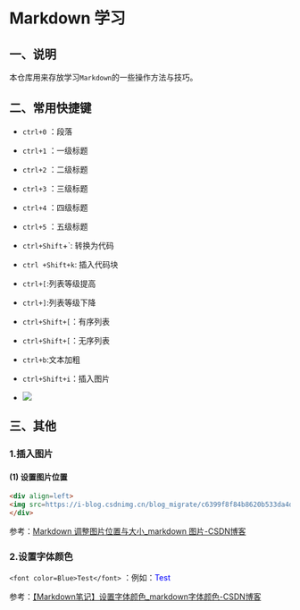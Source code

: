 # Markdown 学习

## 一、说明

本仓库用来存放学习`Markdown`的一些操作方法与技巧。

## 二、常用快捷键

- `ctrl+0` ：段落  

- `ctrl+1` ：一级标题
- `ctrl+2` ：二级标题
- `ctrl+3` ：三级标题
- `ctrl+4` ：四级标题
- `ctrl+5` ：五级标题

- `ctrl+Shift`+`:  转换为代码
- `ctrl +Shift+k`: 插入代码块
- `ctrl+[`:列表等级提高

- `ctrl+]`:列表等级下降

- `ctrl+Shift+[`：有序列表

- `ctrl+Shift+[`：无序列表

- `ctrl+b`:文本加粗

- `ctrl+Shift+i`：插入图片

- <div align=left><img src=https://i-blog.csdnimg.cn/blog_migrate/c6399f8f84b8620b533da4dfb3b17e35.png /></div>

## 三、其他

### 1.插入图片

#### 	(1) 设置图片位置

```html
<div align=left>
<img src=https://i-blog.csdnimg.cn/blog_migrate/c6399f8f84b8620b533da4dfb3b17e35.png />
</div>
```

参考：[Markdown 调整图片位置与大小_markdown 图片-CSDN博客](https://blog.csdn.net/k346k346/article/details/108162853)

### 2.设置字体颜色

`<font color=Blue>Test</font>` ：例如：<font color=Blue>Test</font> 

参考：[【Markdown笔记】设置字体颜色_markdown字体颜色-CSDN博客](https://blog.csdn.net/u012028275/article/details/115445362)





